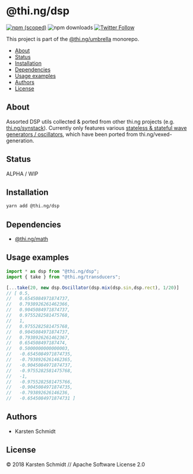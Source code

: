 # @thi.ng/dsp

[![npm (scoped)](https://img.shields.io/npm/v/@thi.ng/dsp.svg)](https://www.npmjs.com/package/@thi.ng/dsp)
![npm downloads](https://img.shields.io/npm/dm/@thi.ng/dsp.svg)
[![Twitter Follow](https://img.shields.io/twitter/follow/thing_umbrella.svg?style=flat-square&label=twitter)](https://twitter.com/thing_umbrella)

This project is part of the
[@thi.ng/umbrella](https://github.com/thi-ng/umbrella/) monorepo.

<!-- TOC depthFrom:2 depthTo:3 -->

- [About](#about)
- [Status](#status)
- [Installation](#installation)
- [Dependencies](#dependencies)
- [Usage examples](#usage-examples)
- [Authors](#authors)
- [License](#license)

<!-- /TOC -->

## About

Assorted DSP utils collected & ported from other thi.ng projects (e.g.
[thi.ng/synstack](https://github.com/thi-ng/synstack)). Currently only
features various [stateless & stateful wave generators /
oscillators](https://github.com/thi-ng/umbrella/tree/master/packages/dsp/src/osc.ts),
which have been ported from thi.ng/vexed-generation.

## Status

ALPHA / WIP

## Installation

```bash
yarn add @thi.ng/dsp
```

## Dependencies

- [@thi.ng/math](https://github.com/thi-ng/umbrella/tree/master/packages/math)

## Usage examples

```ts
import * as dsp from "@thi.ng/dsp";
import { take } from "@thi.ng/transducers";

[...take(20, new dsp.Oscillator(dsp.mix(dsp.sin,dsp.rect), 1/20)]
// [ 0.5,
//   0.6545084971874737,
//   0.7938926261462366,
//   0.9045084971874737,
//   0.9755282581475768,
//   1,
//   0.9755282581475768,
//   0.9045084971874737,
//   0.7938926261462367,
//   0.654508497187474,
//   0.5000000000000003,
//   -0.6545084971874735,
//   -0.7938926261462365,
//   -0.9045084971874737,
//   -0.9755282581475768,
//   -1,
//   -0.9755282581475766,
//   -0.9045084971874735,
//   -0.793892626146236,
//   -0.6545084971874731 ]
```

## Authors

- Karsten Schmidt

## License

&copy; 2018 Karsten Schmidt // Apache Software License 2.0
